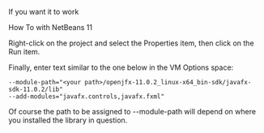 If you want it to work

How To with NetBeans 11

Right-click on the project and select the Properties item, then click on the Run item.

Finally, enter text similar to the one below in the VM Options space:
```
--module-path="<your path>/openjfx-11.0.2_linux-x64_bin-sdk/javafx-sdk-11.0.2/lib"
--add-modules="javafx.controls,javafx.fxml"
```

Of course the path to be assigned to --module-path will depend on where you installed the library in question.
